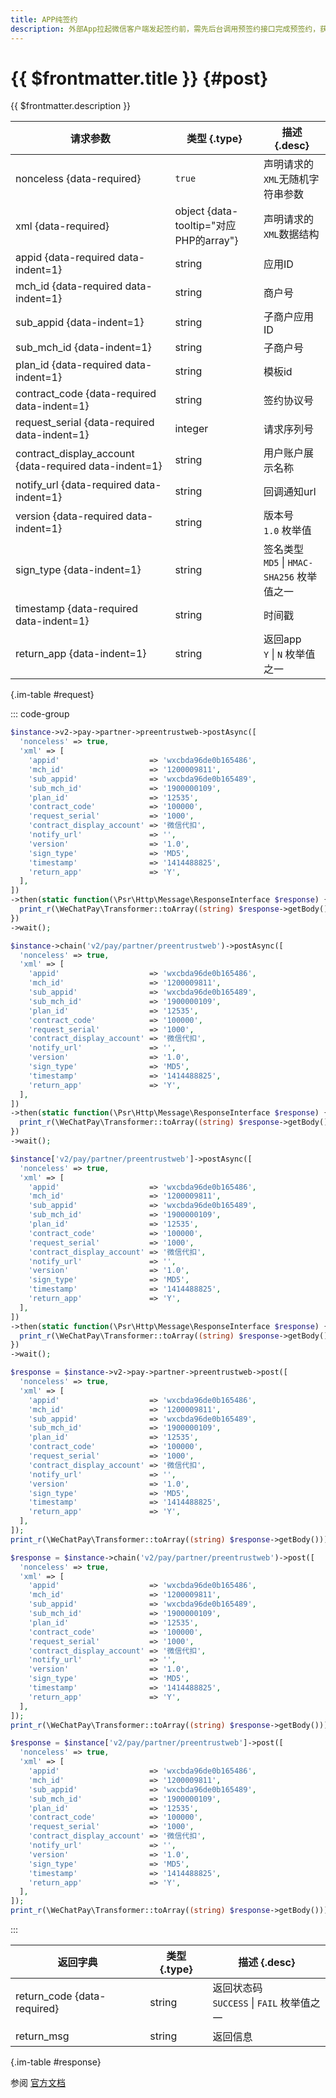 ```yaml
---
title: APP纯签约
description: 外部App拉起微信客户端发起签约前，需先后台调用预签约接口完成预签约，获取pre_entrustweb_id，再拉起微信客户端，完成签约，返回App。
---
```


# {{ $frontmatter.title }} {#post}

{{ $frontmatter.description }}

| 请求参数 | 类型 {.type} | 描述 {.desc}
| --- | --- | ---
| nonceless {data-required} | `true` | 声明请求的`XML`无随机字符串参数
| xml {data-required} | object {data-tooltip="对应PHP的array"} | 声明请求的`XML`数据结构
| appid {data-required data-indent=1} | string | 应用ID
| mch_id {data-required data-indent=1} | string | 商户号
| sub_appid {data-indent=1} | string | 子商户应用ID
| sub_mch_id {data-indent=1} | string | 子商户号
| plan_id {data-required data-indent=1} | string | 模板id
| contract_code {data-required data-indent=1} | string | 签约协议号
| request_serial {data-required data-indent=1} | integer | 请求序列号
| contract_display_account {data-required data-indent=1} | string | 用户账户展示名称
| notify_url {data-required data-indent=1} | string | 回调通知url
| version {data-required data-indent=1} | string | 版本号<br/>`1.0` 枚举值
| sign_type {data-indent=1} | string | 签名类型<br/>`MD5` \| `HMAC-SHA256` 枚举值之一
| timestamp {data-required data-indent=1} | string | 时间戳
| return_app {data-indent=1} | string | 返回app<br/>`Y` \| `N` 枚举值之一

{.im-table #request}

::: code-group

```php [异步纯链式]
$instance->v2->pay->partner->preentrustweb->postAsync([
  'nonceless' => true,
  'xml' => [
    'appid'                    => 'wxcbda96de0b165486',
    'mch_id'                   => '1200009811',
    'sub_appid'                => 'wxcbda96de0b165489',
    'sub_mch_id'               => '1900000109',
    'plan_id'                  => '12535',
    'contract_code'            => '100000',
    'request_serial'           => '1000',
    'contract_display_account' => '微信代扣',
    'notify_url'               => '',
    'version'                  => '1.0',
    'sign_type'                => 'MD5',
    'timestamp'                => '1414488825',
    'return_app'               => 'Y',
  ],
])
->then(static function(\Psr\Http\Message\ResponseInterface $response) {
  print_r(\WeChatPay\Transformer::toArray((string) $response->getBody()));
})
->wait();
```

```php [异步声明式]
$instance->chain('v2/pay/partner/preentrustweb')->postAsync([
  'nonceless' => true,
  'xml' => [
    'appid'                    => 'wxcbda96de0b165486',
    'mch_id'                   => '1200009811',
    'sub_appid'                => 'wxcbda96de0b165489',
    'sub_mch_id'               => '1900000109',
    'plan_id'                  => '12535',
    'contract_code'            => '100000',
    'request_serial'           => '1000',
    'contract_display_account' => '微信代扣',
    'notify_url'               => '',
    'version'                  => '1.0',
    'sign_type'                => 'MD5',
    'timestamp'                => '1414488825',
    'return_app'               => 'Y',
  ],
])
->then(static function(\Psr\Http\Message\ResponseInterface $response) {
  print_r(\WeChatPay\Transformer::toArray((string) $response->getBody()));
})
->wait();
```

```php [异步属性式]
$instance['v2/pay/partner/preentrustweb']->postAsync([
  'nonceless' => true,
  'xml' => [
    'appid'                    => 'wxcbda96de0b165486',
    'mch_id'                   => '1200009811',
    'sub_appid'                => 'wxcbda96de0b165489',
    'sub_mch_id'               => '1900000109',
    'plan_id'                  => '12535',
    'contract_code'            => '100000',
    'request_serial'           => '1000',
    'contract_display_account' => '微信代扣',
    'notify_url'               => '',
    'version'                  => '1.0',
    'sign_type'                => 'MD5',
    'timestamp'                => '1414488825',
    'return_app'               => 'Y',
  ],
])
->then(static function(\Psr\Http\Message\ResponseInterface $response) {
  print_r(\WeChatPay\Transformer::toArray((string) $response->getBody()));
})
->wait();
```

```php [同步纯链式]
$response = $instance->v2->pay->partner->preentrustweb->post([
  'nonceless' => true,
  'xml' => [
    'appid'                    => 'wxcbda96de0b165486',
    'mch_id'                   => '1200009811',
    'sub_appid'                => 'wxcbda96de0b165489',
    'sub_mch_id'               => '1900000109',
    'plan_id'                  => '12535',
    'contract_code'            => '100000',
    'request_serial'           => '1000',
    'contract_display_account' => '微信代扣',
    'notify_url'               => '',
    'version'                  => '1.0',
    'sign_type'                => 'MD5',
    'timestamp'                => '1414488825',
    'return_app'               => 'Y',
  ],
]);
print_r(\WeChatPay\Transformer::toArray((string) $response->getBody()));
```

```php [同步声明式]
$response = $instance->chain('v2/pay/partner/preentrustweb')->post([
  'nonceless' => true,
  'xml' => [
    'appid'                    => 'wxcbda96de0b165486',
    'mch_id'                   => '1200009811',
    'sub_appid'                => 'wxcbda96de0b165489',
    'sub_mch_id'               => '1900000109',
    'plan_id'                  => '12535',
    'contract_code'            => '100000',
    'request_serial'           => '1000',
    'contract_display_account' => '微信代扣',
    'notify_url'               => '',
    'version'                  => '1.0',
    'sign_type'                => 'MD5',
    'timestamp'                => '1414488825',
    'return_app'               => 'Y',
  ],
]);
print_r(\WeChatPay\Transformer::toArray((string) $response->getBody()));
```

```php [同步属性式]
$response = $instance['v2/pay/partner/preentrustweb']->post([
  'nonceless' => true,
  'xml' => [
    'appid'                    => 'wxcbda96de0b165486',
    'mch_id'                   => '1200009811',
    'sub_appid'                => 'wxcbda96de0b165489',
    'sub_mch_id'               => '1900000109',
    'plan_id'                  => '12535',
    'contract_code'            => '100000',
    'request_serial'           => '1000',
    'contract_display_account' => '微信代扣',
    'notify_url'               => '',
    'version'                  => '1.0',
    'sign_type'                => 'MD5',
    'timestamp'                => '1414488825',
    'return_app'               => 'Y',
  ],
]);
print_r(\WeChatPay\Transformer::toArray((string) $response->getBody()));
```

:::

| 返回字典 | 类型 {.type} | 描述 {.desc}
| --- | --- | ---
| return_code {data-required} | string | 返回状态码<br/>`SUCCESS` \| `FAIL` 枚举值之一
| return_msg | string | 返回信息

{.im-table #response}

参阅 [官方文档](https://pay.weixin.qq.com/wiki/doc/api/wxpay_v2/papay/chapter5_2.shtml)
